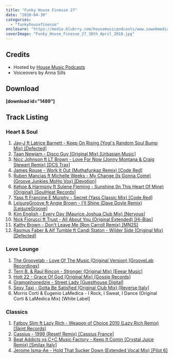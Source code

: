 ```yaml
---
title: "Funky House Finesse 27"
date: "2010-04-30"
categories: 
  - "funkyhousefinesse"
enclosure: "https://media.blubrry.com/housemusicpodcasts/www.sowebmediauk.co.uk/dj-shows/OnePhatDj2/Funky_House_Finesse_27_30th_April_2010_128.mp3 115389256 audio/mpeg "
coverImage: "Funky_House_Finesse_27_30th_April_2010.jpg"
---
```


## Credits

- Hosted by [House Music Podcasts](https://housemusicpodcasts.co.uk)
- Voiceovers by Anna Sills

## Download

**\[download id="1489"\]**

## Track Listing

### Heart & Soul

1. [Jay-J ft Latrice Barnett - Keep On Rising (Yogi's Random Soul Bump Mix) \[Defected\]](https://www.defected.com/store/details/Jay-J+Featuring+Latrice+Barnett/Keep+On+Rising+(2010+Mixes)/1628/d)
2. [Taan Newjam - Disco Guy (Original Mix) \[Urbasian Music\]](https://www.traxsource.com/index.php?act=show&fc=tpage&cr=titles&cv=52928)
3. [Nicc Johnson ft LT Brown - Love For Now (Jonny Montana & Craig Stewart Remix) \[DCS Trax\]](https://www.traxsource.com/index.php?act=show&fc=tpage&cr=titles&cv=49333)
4. [James Rouse - Work It Out (Muthafunkaz Remix) \[Code Red\]](https://onephatdj.trackitdown.net/genre/house/track/2022750.html)
5. [Ruben Mancias ft Michelle Weeks - My Change (Is Gonna Come) (Groove Junkies MoHo Vox) \[Devotion\]](https://www.traxsource.com/index.php?act=show&fc=tpage&cr=titles&cv=45680)
6. [Kehoe & Harmony ft Sulene Fleming - Sunshine (In This Heart Of Mine) (Original) \[SoulHeat Records\]](https://www.traxsource.com/index.php?act=show&fc=tpage&cr=titles&cv=48625)
7. [Yass ft Francine E Murphy - Secret (Yass Classic Mix) \[Code Red\]](https://onephatdj.trackitdown.net/genre/house/track/2022742.html)
8. [LeisureGroove ft Angie Brown - I'll Shine (Dave Doyle Remix) \[LeisureGroove\]](https://www.djdownload.com/mp3-detail/Leisuregroove+feat+Angie+Brown/Ill+Shine/Digital+Disco/1072072)
9. [Kim English - Every Day (Maurice Joshua Club Mix) \[Nervous\]](https://www.awin1.com/cread.php?awinmid=1418&awinaffid=77512&clickref=&p=http%3A%2F%2Fwww.play.com%2FMusic%2FMP3-Download-Track%2F4-%2F14303053%2FEvery-Day%2FProduct.html%3Faid%3D14301798)
10. [Nick Fiorucci ft Trust - All About You (Original Extended) \[Hi-Bias\]](https://onephatdj.trackitdown.net/genre/house/track/2168523.html)
11. [Kathy Brown - Don't Leave Me (Ron Carroll Remix) \[MN2S\]](https://www.traxsource.com/index.php?act=show&fc=tpage&cr=titles&cv=48984)
12. [Rasmus Faber & Alf Tumble ft Candi Staton - Wilder Side (Original Mix) \[Defected\]](https://onephatdj.trackitdown.net/genre/house/track/2022703.html)

### Love Lounge

1. [The Groovelab - Love Of The Music (Original Version) \[GrooveLab Recordings\]](https://onephatdj.trackitdown.net/genre/house/track/1979571.html)
2. [Terri B. & Raul Rincon - Stronger (Original Mix) \[Eeear Music\]](https://www.traxsource.com/index.php?act=show&fc=tpage&cr=titles&cv=49564)
3. [Hott 22 - Grace Of God (Original Mix) \[Gossip Records\]](https://www.beatport.com/en-US/html/content/release/detail/231984/wmc_2010_sampler)
4. [Gramophonedzie - Street Lady \[Guesthouse Digital\]](https://www.junodownload.com/products/1420564-02.htm)
5. [Sexy Taxi - Gotta Be Satisfied (Original Club Mix) \[Reverse Italy\]](https://www.djdownload.com/mp3-detail/Sexy+Taxi/Gotta+Be+Satisfied/Reverse+Italy/1008784)
6. Morris Corti & Eugenio LaMedica - I Rock, I Sweat, I Dance (Original Corti & LaMedica Mix) \[White Label\]

### Classics

1. [Fatboy Slim ft Lazy Rich - Weapon of Choice 2010 (Lazy Rich Remix) \[Skint Records\]](https://onephatdj.trackitdown.net/genre/house/track/2017671.html)
2. [Cassius - 1999 (Reset! Remix) \[Cassius France\]](https://www.djdownload.com/mp3-detail/Cassius/99/Cassius+France/1098174)
3. [Beat Addicts vs C+C Music Factory - Keep It Comin (Crystal Juice Remix) \[Smilax Italy\]](https://www.djdownload.com/mp3-detail/Beat+Addicts+vs+CC+Music+Factory/Keep+It+Comin/Smilax+Italy/1067611)
4. [Jerome Isma-Ae - Hold That Sucker Down (Extended Vocal Mix) \[Pilot 6\]](https://onephatdj.trackitdown.net/genre/house/track/1988987.html)
